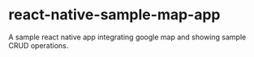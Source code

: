 # react-native-sample-map-app
A sample react native app integrating google map and showing sample CRUD operations.
